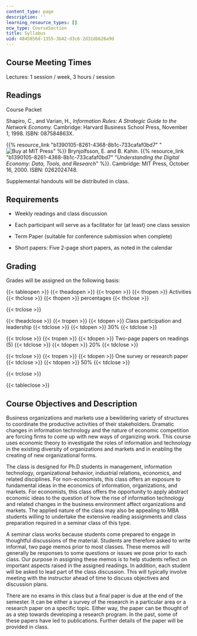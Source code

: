 ```yaml
---
content_type: page
description: ''
learning_resource_types: []
ocw_type: CourseSection
title: Syllabus
uid: 4845856d-1355-3b42-d3c6-2d31dbb26a9d
---
```


Course Meeting Times
--------------------

Lectures: 1 session / week, 3 hours / session

Readings
--------

Course Packet

Shapiro, C., and Varian, H., _Information Rules: A Strategic Guide to the Network Economy._ Cambridge: Harvard Business School Press, November 1, 1998. ISBN: 087584863X.

{{% resource_link "b1390105-8261-4368-8b1c-733cafaf0bd7" "![Buy at MIT Press](/images/mp_logo.gif)" %}} Brynjolfsson, E. and B. Kahin. {{% resource_link "b1390105-8261-4368-8b1c-733cafaf0bd7" "_Understanding the Digital Economy: Data, Tools, and Research_" %}}. Cambridge: MIT Press, October 16, 2000. ISBN: 0262024748.

Supplemental handouts will be distributed in class.

Requirements
------------

*   Weekly readings and class discussion  
    
*   Each participant will serve as a facilitator for (at least) one class session  
    
*   Term Paper (suitable for conference submission when complete)  
    
*   Short papers: Five 2-page short papers, as noted in the calendar

Grading
-------

Grades will be assigned on the following basis:  

{{< tableopen >}}
{{< theadopen >}}
{{< tropen >}}
{{< thopen >}}
Activities
{{< thclose >}}
{{< thopen >}}
percentages
{{< thclose >}}

{{< trclose >}}

{{< theadclose >}}
{{< tropen >}}
{{< tdopen >}}
Class participation and leadership
{{< tdclose >}}
{{< tdopen >}}
30%
{{< tdclose >}}

{{< trclose >}}
{{< tropen >}}
{{< tdopen >}}
Two-page papers on readings (5)
{{< tdclose >}}
{{< tdopen >}}
20%
{{< tdclose >}}

{{< trclose >}}
{{< tropen >}}
{{< tdopen >}}
One survey or research paper
{{< tdclose >}}
{{< tdopen >}}
50%
{{< tdclose >}}

{{< trclose >}}

{{< tableclose >}}

Course Objectives and Description
---------------------------------

Business organizations and markets use a bewildering variety of structures to coordinate the productive activities of their stakeholders. Dramatic changes in information technology and the nature of economic competition are forcing firms to come up with new ways of organizing work. This course uses economic theory to investigate the roles of information and technology in the existing diversity of organizations and markets and in enabling the creating of new organizational forms.

The class is designed for Ph.D students in management, information technology, organizational behavior, industrial relations, economics, and related disciplines. For non-economists, this class offers an exposure to fundamental ideas in the economics of information, organizations, and markets. For economists, this class offers the opportunity to apply abstract economic ideas to the question of how the rise of information technology and related changes in the business environment affect organizations and markets. The applied nature of the class may also be appealing to MBA students willing to undertake the extensive reading assignments and class preparation required in a seminar class of this type.

A seminar class works because students come prepared to engage in thoughtful discussions of the material. Students are therefore asked to write informal, two page memos prior to most classes. These memos will generally be responses to some questions or issues we pose prior to each class. Our purpose in assigning these memos is to help students reflect on important aspects raised in the assigned readings. In addition, each student will be asked to lead part of the class discussion. This will typically involve meeting with the instructor ahead of time to discuss objectives and discussion plans.

There are no exams in this class but a final paper is due at the end of the semester. It can be either a survey of the research in a particular area or a research paper on a specific topic. Either way, the paper can be thought of as a step towards developing a research program. In the past, some of these papers have led to publications. Further details of the paper will be provided in class.